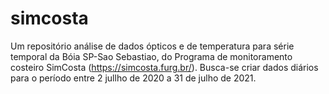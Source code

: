 # simcosta

Um repositório análise de dados ópticos e de temperatura para série temporal da Bóia SP-Sao Sebastiao, do Programa de monitoramento costeiro SimCosta (https://simcosta.furg.br/). Busca-se criar dados diários para o período entre 2 jullho de 2020 a 31 de julho de 2021.  


